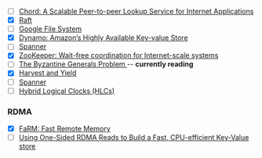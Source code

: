 - [ ] [Chord: A Scalable Peer-to-peer Lookup Service for Internet Applications](https://pdos.csail.mit.edu/papers/chord:sigcomm01/chord_sigcomm.pdf)
- [x] [Raft](https://raft.github.io/)
- [ ] [Google File System](https://static.googleusercontent.com/media/research.google.com/en//archive/gfs-sosp2003.pdf)
- [x] [Dynamo: Amazon’s Highly Available Key-value Store](https://www.allthingsdistributed.com/files/amazon-dynamo-sosp2007.pdf)
- [ ] [Spanner](https://static.googleusercontent.com/media/research.google.com/en//archive/spanner-osdi2012.pdf)
- [x] [ZooKeeper: Wait-free coordination for Internet-scale systems](https://www.usenix.org/legacy/event/usenix10/tech/full_papers/Hunt.pdf)
- [ ] [The Byzantine Generals Problem ](http://www.cs.cornell.edu/courses/cs614/2004sp/papers/LSP82.pdf) -- **currently reading**
- [x] [Harvest and Yield](https://pdfs.semanticscholar.org/5015/8bc1a8a67295ab7bce0550886a9859000dc2.pdf)
- [ ] [Spanner](https://static.googleusercontent.com/media/research.google.com/en//archive/spanner-osdi2012.pdf)
- [ ] [Hybrid Logical Clocks (HLCs)](https://www.cse.buffalo.edu//tech-reports/2014-04.pdf)

### RDMA

- [x] [FaRM: Fast Remote Memory](https://www.usenix.org/system/files/conference/nsdi14/nsdi14-paper-dragojevic.pdf)
- [ ] [Using One-Sided RDMA Reads to Build a Fast, CPU-efficient Key-Value store](https://www.usenix.org/system/files/conference/atc13/atc13-mitchell.pdf)
